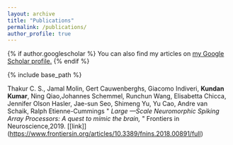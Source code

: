 ```yaml
---
layout: archive
title: "Publications"
permalink: /publications/
author_profile: true
---
```


{% if author.googlescholar %}
  You can also find my articles on <u><a href="https://scholar.google.co.in/citations?user=PZKYwGEAAAAJ&hl=en">my Google Scholar profile</a>.</u>
{% endif %}

{% include base_path %}

Thakur C. S., Jamal Molin, Gert Cauwenberghs, Giacomo Indiveri, **Kundan Kumar**, Ning Qiao,Johannes Schemmel, Runchun Wang, Elisabetta Chicca, Jennifer Olson Hasler, Jae-sun Seo, Shimeng Yu, Yu Cao, Andre van Schaik, Ralph Etienne-Cummings " *Large —Scale Neuromorphic Spiking Array Processors: A quest to mimic the brain,* " Frontiers in Neuroscience,2019. [[link]] (https://www.frontiersin.org/articles/10.3389/fnins.2018.00891/full)


